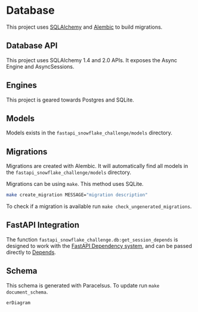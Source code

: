 # Database

This project uses [SQLAlchemy](https://www.sqlalchemy.org/) and [Alembic](https://alembic.sqlalchemy.org/en/latest/) to build migrations.

## Database API

This project uses SQLAlchemy 1.4 and 2.0 APIs. It exposes the Async Engine and AsyncSessions.

## Engines

This project is geared towards Postgres and SQLite.

## Models

Models exists in the `fastapi_snowflake_challenge/models` directory.


## Migrations

Migrations are created with Alembic. It will automatically find all models in the `fastapi_snowflake_challenge/models` directory.

Migrations can be using `make`. This method uses SQLite.

```bash
make create_migration MESSAGE="migration description"
```

To check if a migration is available run `make check_ungenerated_migrations`.

## FastAPI Integration

The function `fastapi_snowflake_challenge.db:get_session_depends` is designed to work with the [FastAPI Dependency system](https://fastapi.tiangolo.com/tutorial/dependencies/), and can be passed directly to [Depends](https://fastapi.tiangolo.com/tutorial/dependencies/dependencies-in-path-operation-decorators/).

## Schema

This schema is generated with Paracelsus. To update run `make document_schema`.

<!-- BEGIN_SQLALCHEMY_DOCS -->
```mermaid
erDiagram

```
<!-- END_SQLALCHEMY_DOCS -->
